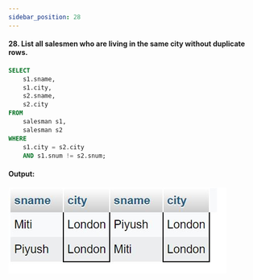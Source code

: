 ```yaml
---
sidebar_position: 28
---
```


#### 28. List all salesmen who are living in the same city without duplicate rows.

```sql
SELECT
    s1.sname,
    s1.city,
    s2.sname,
    s2.city
FROM
    salesman s1,
    salesman s2
WHERE
    s1.city = s2.city
    AND s1.snum != s2.snum;
```

#### Output:

![d](outputs\28.jpg)
